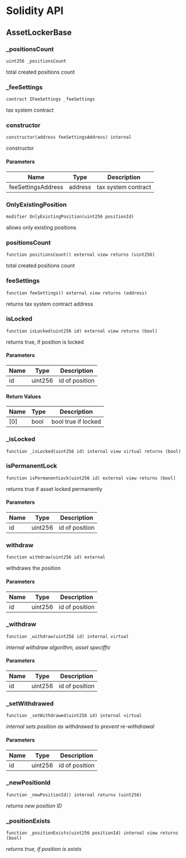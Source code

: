 # Solidity API

## AssetLockerBase

### _positionsCount

```solidity
uint256 _positionsCount
```

total created positions count

### _feeSettings

```solidity
contract IFeeSettings _feeSettings
```

tax system contract

### constructor

```solidity
constructor(address feeSettingsAddress) internal
```

constructor

#### Parameters

| Name | Type | Description |
| ---- | ---- | ----------- |
| feeSettingsAddress | address | tax system contract |

### OnlyExistingPosition

```solidity
modifier OnlyExistingPosition(uint256 positionId)
```

allows only existing positions

### positionsCount

```solidity
function positionsCount() external view returns (uint256)
```

total created positions count

### feeSettings

```solidity
function feeSettings() external view returns (address)
```

returns tax system contract address

### isLocked

```solidity
function isLocked(uint256 id) external view returns (bool)
```

returns true, if position is locked

#### Parameters

| Name | Type | Description |
| ---- | ---- | ----------- |
| id | uint256 | id of position |

#### Return Values

| Name | Type | Description |
| ---- | ---- | ----------- |
| [0] | bool | bool true if locked |

### _isLocked

```solidity
function _isLocked(uint256 id) internal view virtual returns (bool)
```

### isPermanentLock

```solidity
function isPermanentLock(uint256 id) external view returns (bool)
```

returns true if asset locked permanently

#### Parameters

| Name | Type | Description |
| ---- | ---- | ----------- |
| id | uint256 | id of  position |

### withdraw

```solidity
function withdraw(uint256 id) external
```

withdraws the position

#### Parameters

| Name | Type | Description |
| ---- | ---- | ----------- |
| id | uint256 | id of position |

### _withdraw

```solidity
function _withdraw(uint256 id) internal virtual
```

_internal withdraw algorithm, asset speciffic_

#### Parameters

| Name | Type | Description |
| ---- | ---- | ----------- |
| id | uint256 | id of position |

### _setWithdrawed

```solidity
function _setWithdrawed(uint256 id) internal virtual
```

_internal sets position as withdrawed to prevent re-withdrawal_

#### Parameters

| Name | Type | Description |
| ---- | ---- | ----------- |
| id | uint256 | id of position |

### _newPositionId

```solidity
function _newPositionId() internal returns (uint256)
```

_returns new position ID_

### _positionExists

```solidity
function _positionExists(uint256 positionId) internal view returns (bool)
```

_returns true, if position is exists_

